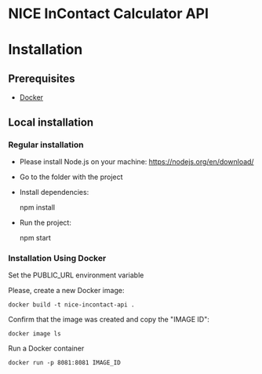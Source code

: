 NICE InContact Calculator API
======================

# Installation

## Prerequisites

- [Docker](https://docs.docker.com/get-docker/)

## Local installation

### Regular installation

- Please install Node.js on your machine: https://nodejs.org/en/download/
- Go to the folder with the project
- Install dependencies:

    npm install

- Run the project:


    npm start


### Installation Using Docker
Set the PUBLIC_URL environment variable

Please, create a new Docker image:

    docker build -t nice-incontact-api .

Confirm that the image was created and copy the "IMAGE ID":

    docker image ls

Run a Docker container

    docker run -p 8081:8081 IMAGE_ID

